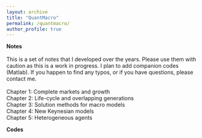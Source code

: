 ```yaml
---
layout: archive
title: "QuantMacro"
permalink: /quantmacro/
author_profile: true
---
```


**Notes** <br>
          <br>
This is a set of notes that I developed over the years. 
Please use them with caution as this is a work  in progress. 
I plan to add companion codes (Matlab). If you happen to find any typos, or if you have questions, please contact me.           <br>
 <br> 
Chapter 1: Complete markets and growth <br> 
Chapter 2: Life-cycle and overlapping generations <br> 
Chapter 3: Solution methods for macro models <br> 
Chapter 4: New Keynesian models <br> 
Chapter 5: Heterogeneous agents <br> 

**Codes** <br>
          <br>
          
          
          
          
          
